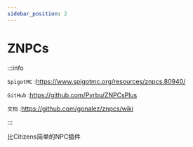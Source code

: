 ```yaml
---
sidebar_position: 2
---
```


# ZNPCs

:::info

`SpigotMC` :https://www.spigotmc.org/resources/znpcs.80940/

`GitHub` :https://github.com/Pyrbu/ZNPCsPlus

`文档` :https://github.com/gonalez/znpcs/wiki

:::

比Citizens简单的NPC插件
